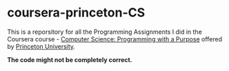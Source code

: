 # coursera-princeton-CS
This is a reporsitory for all the Programming Assignments I did in the Coursera course - [Computer Science: Programming with a Purpose](https://www.coursera.org/learn/cs-programming-java) offered by [Princeton University](https://www.coursera.org/princeton).
    
**The code might not be completely correct.**
